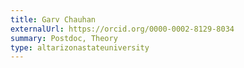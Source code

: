 ```yaml
---
title: Garv Chauhan
externalUrl: https://orcid.org/0000-0002-8129-8034
summary: Postdoc, Theory
type: altarizonastateuniversity
---
```

